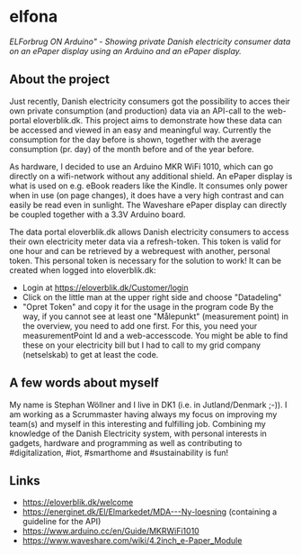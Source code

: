 # elfona
_ELForbrug ON Arduino" - Showing private Danish electricity consumer data on an ePaper display using an Arduino and an ePaper display._

## About the project
Just recently, Danish electricity consumers got the possibility to acces their own private consumption (and production) data via an API-call to the web-portal eloverblik.dk. This project aims to demonstrate how these data can be accessed and viewed in an easy and meaningful way. Currently the consumption for the day before is shown, together with the average consumption (pr. day) of the month before and of the year before. 

As hardware, I decided to use an Arduino MKR WiFi 1010, which can go directly on a wifi-network without any additional shield. An ePaper display is what is used on e.g. eBook readers like the Kindle. It consumes only power when in use (on page changes), it does have a very high contrast and can easily be read even in sunlight. The Waveshare ePaper display can directly be coupled together with a 3.3V Arduino board. 

The data portal eloverblik.dk allows Danish electricity consumers to access their own electricity meter data via a refresh-token. This token is valid for one hour and can be retrieved by a webrequest with another, personal token. This personal token is necessary for the solution to work! It can be created when logged into eloverblik.dk:
- Login at https://eloverblik.dk/Customer/login
- Click on the little man at the upper right side and choose "Datadeling"
- "Opret Token" and copy it for the usage in the program code
By the way, if you cannot see at least one "Målepunkt" (measurement point) in the overview, you need to add one first. For this, you need your measurementPoint Id and a web-accesscode. You might be able to find these on your electricity bill but I had to call to my grid company (netselskab) to get at least the code.


## A few words about myself
My name is Stephan Wöllner and I live in DK1 (i.e. in Jutland/Denmark ;-)). I am working as a Scrummaster having always my focus on improving my team(s) and myself in this interesting and fulfilling job. Combining my knowledge of the Danish Electricity system, with personal interests in gadgets, hardware and programming as well as contributing to #digitalization, #iot, #smarthome and #sustainability is fun!  

## Links
* https://eloverblik.dk/welcome
* https://energinet.dk/El/Elmarkedet/MDA---Ny-loesning (containing a guideline for the API)
* https://www.arduino.cc/en/Guide/MKRWiFi1010
* https://www.waveshare.com/wiki/4.2inch_e-Paper_Module
